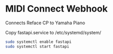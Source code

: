 # MIDI Connect Webhook

Connects Reface CP to Yamaha Piano

Copy fastapi.service to /etc/systemd/system/

```bash
sudo systemctl enable fastapi
sudo systemctl start fastapi
```
